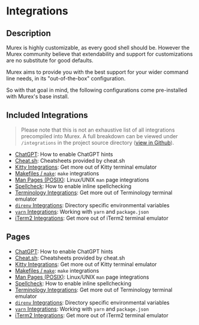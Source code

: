 # Integrations

## Description

Murex is highly customizable, as every good shell should be. However the Murex
community believe that extendability and support for customizations are no
substitute for good defaults.
    
Murex aims to provide you with the best support for your wider command line
needs, in its "out-of-the-box" configuration.

So with that goal in mind, the following configurations come pre-installed with
Murex's base install.

## Included Integrations

> Please note that this is not an exhaustive list of all integrations
> precompiled into Murex. A full breakdown can be viewed under `/integrations`
> in the project source directory ([view in Github](https://github.com/lmorg/murex/tree/master/integrations)).

* [ChatGPT](../integrations/chatgpt.md):
    How to enable ChatGPT hints
* [Cheat.sh](../integrations/cheatsh.md):
    Cheatsheets provided by cheat.sh
* [Kitty Integrations](../integrations/kitty.md):
    Get more out of Kitty terminal emulator
* [Makefiles / `make`](../integrations/make.md):
    `make` integrations
* [Man Pages (POSIX)](../integrations/man-pages.md):
    Linux/UNIX `man` page integrations
* [Spellcheck](../integrations/spellcheck.md):
    How to enable inline spellchecking
* [Terminology Integrations](../integrations/terminology.md):
    Get more out of Terminology terminal emulator
* [`direnv` Integrations](../integrations/direnv.md):
    Directory specific environmental variables
* [`yarn` Integrations](../integrations/yarn.md):
    Working with `yarn` and `package.json`
* [iTerm2 Integrations](../integrations/iterm2.md):
    Get more out of iTerm2 terminal emulator

## Pages

* [ChatGPT](../integrations/chatgpt.md):
  How to enable ChatGPT hints
* [Cheat.sh](../integrations/cheatsh.md):
  Cheatsheets provided by cheat.sh
* [Kitty Integrations](../integrations/kitty.md):
  Get more out of Kitty terminal emulator
* [Makefiles / `make`](../integrations/make.md):
  `make` integrations
* [Man Pages (POSIX)](../integrations/man-pages.md):
  Linux/UNIX `man` page integrations
* [Spellcheck](../integrations/spellcheck.md):
  How to enable inline spellchecking
* [Terminology Integrations](../integrations/terminology.md):
  Get more out of Terminology terminal emulator
* [`direnv` Integrations](../integrations/direnv.md):
  Directory specific environmental variables
* [`yarn` Integrations](../integrations/yarn.md):
  Working with `yarn` and `package.json`
* [iTerm2 Integrations](../integrations/iterm2.md):
  Get more out of iTerm2 terminal emulator